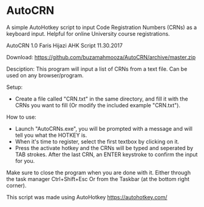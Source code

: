 # AutoCRN
A simple AutoHotkey script to input Code Registration Numbers (CRNs) as a keyboard input.
Helpful for online University course registrations.

AutoCRN 1.0
Faris Hijazi AHK Script 11.30.2017

Download: <a>https://github.com/buzamahmooza/AutoCRN/archive/master.zip</a>

Desciption:
	This program will input a list of CRNs from a text file.
	Can be used on any browser/program.


Setup:
- 	Create a file called "CRN.txt" in the same directory, and fill it with the CRNs you want to fill
	(Or modify the included example "CRN.txt").

How to use:
- 	Launch "AutoCRNs.exe", you will be prompted with a message and will tell you what the HOTKEY is.
- 	When it's time to register, select the first textbox by clicking on it.
- 	Press the activate hotkey and the CRNs will be typed and seperated by TAB strokes.
	After the last CRN, an ENTER keystroke to confirm the input for you.

	
Make sure to close the program when you are done with it.
Either through the task manager Ctrl+Shift+Esc
Or from the Taskbar (at the bottom right corner).


This script was made using AutoHotkey <a>https://autohotkey.com/</a>
